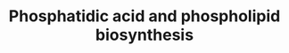 ---
annotations:
- id: PW:0000354
  parent: classic metabolic pathway
  type: Pathway Ontology
  value: glycerophospholipid metabolic pathway
authors:
- M.Braymer
- MaintBot
- CarolineMrejen
- Thomas
- Khanspers
- Ddigles
- Mkutmon
- Eweitz
description: 'Chorismate is an intermediate in the synthesis of the aromatic amino
  acids tyrosine, phenylalanine, and tryptophan and the vitamins, p-aminobenzoate
  and p-hydroxybenzoate (CITS:[Jones]). The series of reactions to chorismate, called
  the shikimate pathway, are common for all of the aforementioned compounds, at which
  point the pathway branches (CITS:[Jones][1943992]). One branch proceeds to tryptophan,
  one to phenylalanine and tyrosine, one to p-aminobenzoate, and one to p-hydroxybenzoate
  (CITS:[Jones][ 1943992]).  Aromatic amino acid biosynthesis in S. cerevisiae is
  controlled by a combination of feedback inhibition, activation of enzyme activity,
  and regulation of enzyme synthesis (CITS:[Jones][1943992]).  The carbon flow through
  the pathways is regulated primarily at the initial step and the branching points
  by the terminal end-products.  The initial step of chorismate biosynthesis can be
  catalyzed by two isoenzymes, one of which (ARO3) is inhibited by phenylalanine,
  and the other (ARO4) by tyrosine (CITS:[Jones][1943992]).  The first step in the
  phenylalanine-tyrosine branch is feedback inhibited by tyrosine and activated by
  tryptophan (CITS:[1943992]), and the first step in the tryptophan branch is feedback
  inhibited by tryptophan.  The transcriptional activator GCN4 regulates most of the
  genes encoding for the aromatic amino acid biosynthetic enzymes.  SOURCE: SGD pathways,
  http://pathway.yeastgenome.org/server.html'
last-edited: 2021-05-20
organisms:
- Saccharomyces cerevisiae
redirect_from:
- /index.php/Pathway:WP472
- /instance/WP472
- /instance/WP472_rr117324
revision: r117324
schema-jsonld:
- '@context': https://schema.org/
  '@id': https://wikipathways.github.io/pathways/WP472.html
  '@type': Dataset
  creator:
    '@type': Organization
    name: WikiPathways
  description: 'Chorismate is an intermediate in the synthesis of the aromatic amino
    acids tyrosine, phenylalanine, and tryptophan and the vitamins, p-aminobenzoate
    and p-hydroxybenzoate (CITS:[Jones]). The series of reactions to chorismate, called
    the shikimate pathway, are common for all of the aforementioned compounds, at
    which point the pathway branches (CITS:[Jones][1943992]). One branch proceeds
    to tryptophan, one to phenylalanine and tyrosine, one to p-aminobenzoate, and
    one to p-hydroxybenzoate (CITS:[Jones][ 1943992]).  Aromatic amino acid biosynthesis
    in S. cerevisiae is controlled by a combination of feedback inhibition, activation
    of enzyme activity, and regulation of enzyme synthesis (CITS:[Jones][1943992]).  The
    carbon flow through the pathways is regulated primarily at the initial step and
    the branching points by the terminal end-products.  The initial step of chorismate
    biosynthesis can be catalyzed by two isoenzymes, one of which (ARO3) is inhibited
    by phenylalanine, and the other (ARO4) by tyrosine (CITS:[Jones][1943992]).  The
    first step in the phenylalanine-tyrosine branch is feedback inhibited by tyrosine
    and activated by tryptophan (CITS:[1943992]), and the first step in the tryptophan
    branch is feedback inhibited by tryptophan.  The transcriptional activator GCN4
    regulates most of the genes encoding for the aromatic amino acid biosynthetic
    enzymes.  SOURCE: SGD pathways, http://pathway.yeastgenome.org/server.html'
  keywords:
  - 1,2 diacylglycerol
  - AYR1
  - CDP-1,2-Diacylglycerol
  - CDP-choline
  - CDS1
  - CHO1
  - CHO2
  - CPT1
  - CRD1
  - CTP
  - GPT2
  - Glycerol-3-Phosphate
  - H2O
  - L-1-phosphatidyl-ethanolamine
  - L-serine
  - LPP1
  - Metabolite
  - NADP
  - NADPH
  - OPI3
  - PAH1
  - PGS1
  - PSD1
  - PSD2
  - Phosphate
  - SCT1
  - SLC1
  - glycerol
  - lysophosphatidic acid
  - phosphate
  - phosphatidic acid
  - pyrophosphate
  license: CC0
  name: Phosphatidic acid and phospholipid biosynthesis
seo: CreativeWork
title: Phosphatidic acid and phospholipid biosynthesis
wpid: WP472
---